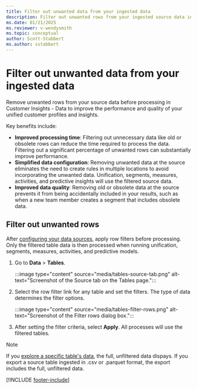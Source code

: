 ```yaml
---
title: Filter out unwanted data from your ingested data
description: Filter out unwanted rows from your ingested source data in Customer Insights - Data
ms.date: 01/21/2025
ms.reviewer: v-wendysmith
ms.topic: conceptual
author: Scott-Stabbert
ms.author: sstabbert
---
```

# Filter out unwanted data from your ingested data

Remove unwanted rows from your source data before processing in Customer Insights - Data to improve the performance and quality of your unified customer profiles and insights.

Key benefits include:

- **Improved processing time**: Filtering out unnecessary data like old or obsolete rows can reduce the time required to process the data. Filtering out a significant percentage of unwanted rows can substantially improve performance.
- **Simplified data configuration**: Removing unwanted data at the source eliminates the need to create rules in multiple locations to avoid incorporating the unwanted data. Unification, segments, measures, activities, and predictive insights will use the filtered source data.
- **Improved data quality**: Removing old or obsolete data at the source prevents it from being accidentally included in your results, such as when a new team member creates a segment that includes obsolete data.

## Filter out unwanted rows

After [configuring your data sources](data-sources.md), apply row filters before processing. Only the filtered table data is then processed when running unification, segments, measures, activities, and predictive models.

1. Go to **Data** > **Tables**.

   :::image type="content" source="media/tables-source-tab.png" alt-text="Screenshot of the Source tab on the Tables page.":::

1. Select the row filter link for any table and set the filters. The type of data determines the filter options.

   :::image type="content" source="media/tables-filter-rows.png" alt-text="Screenshot of the Filter rows dialog box.":::

1. After setting the filter criteria, select **Apply**. All processes will use the filtered tables.

> [!NOTE]
> If you [explore a specific table's data](tables.md#explore-a-specific-tables-data), the full, unfiltered data dispays. If you export a source table ingested in .csv or .parquet format, the export includes the full, unfiltered data.

[!INCLUDE [footer-include](includes/footer-banner.md)]
